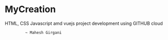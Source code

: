 # MyCreation

HTML, CSS Javascript amd vuejs project development using GITHUB cloud 


             ~ Mahesh Girgani
